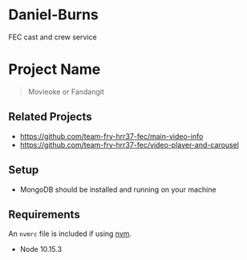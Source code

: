 # Daniel-Burns
FEC cast and crew service

# Project Name

> Movieoke or Fandangit

## Related Projects

  - https://github.com/team-fry-hrr37-fec/main-video-info
  - https://github.com/team-fry-hrr37-fec/video-player-and-carousel

## Setup

- MongoDB should be installed and running on your machine

## Requirements

An `nvmrc` file is included if using [nvm](https://github.com/creationix/nvm).

- Node 10.15.3



